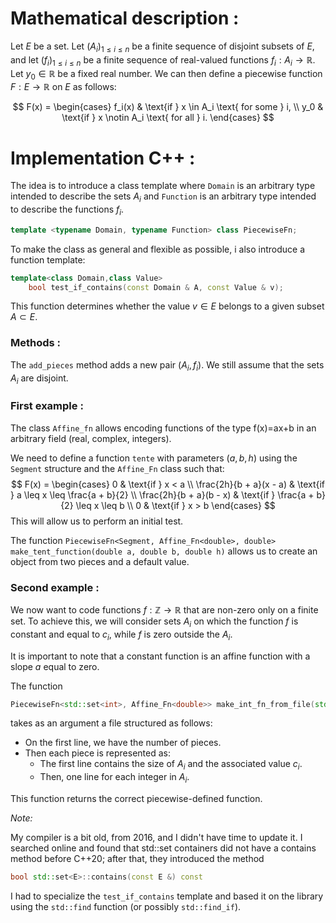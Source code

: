 # Mathematical description :
Let $E$ be a set. Let $(A_i)_{1 \leq i \leq n}$ be a finite sequence of disjoint subsets of $E$, and let $(f_i)_{1 \leq i \leq n}$ be a finite sequence of real-valued functions $f_i: A_i \to \mathbb{R}$. Let $y_0 \in \mathbb{R}$ be a fixed real number. We can then define a piecewise function $F: E \to \mathbb{R}$ on $E$ as follows:

$$
F(x) = 
\begin{cases} 
f_i(x) & \text{if } x \in A_i \text{ for some } i, \\
y_0 & \text{if } x \notin A_i \text{ for all } i.
\end{cases}
$$

# Implementation C++ :

The idea is to introduce a class template where `Domain` is an arbitrary type intended to describe the sets $A_i$ and `Function` is an arbitrary type intended to describe the functions $f_i$.

```cpp
template <typename Domain, typename Function> class PiecewiseFn;
```

To make the class as general and flexible as possible, i also introduce a function template:

```cpp
template<class Domain,class Value>
    bool test_if_contains(const Domain & A, const Value & v);
```

This function determines whether the value $v \in E$ belongs to a given subset $A \subset E$.

### Methods :

The `add_pieces` method adds a new pair $(A_i, f_i)$. We still assume that the sets $A_i$ are disjoint.

### First example :

The class `Affine_fn` allows encoding functions of the type f(x)=ax+b in an arbitrary field (real, complex, integers).

We need to define a function `tente` with parameters $(a, b, h)$ using the `Segment` structure and the `Affine_Fn` class such that:
$$
F(x) = 
\begin{cases} 
0 & \text{if } x < a \\
\frac{2h}{b + a}(x - a) & \text{if } a \leq x \leq \frac{a + b}{2} \\
\frac{2h}{b + a}(b - x) & \text{if } \frac{a + b}{2} \leq x \leq b \\
0 & \text{if } x > b
\end{cases}
$$
This will allow us to perform an initial test.

The function `PiecewiseFn<Segment, Affine_Fn<double>, double> make_tent_function(double a, double b, double h)` allows us to create an object from two pieces and a default value.

### Second example :

We now want to code functions $f : \mathbb{Z} \to \mathbb{R}$ that are non-zero only on a finite set. To achieve this, we will consider sets $A_i$ on which the function $f$ is constant and equal to $c_i$, while $f$ is zero outside the $A_i$. 

It is important to note that a constant function is an affine function with a slope $a$ equal to zero.

The function 
```cpp
PiecewiseFn<std::set<int>, Affine_Fn<double>> make_int_fn_from_file(std::istream &is);
``` 

takes as an argument a file structured as follows:

- On the first line, we have the number of pieces.
- Then each piece is represented as:
  - The first line contains the size of $A_i$ and the associated value $c_i$.
  - Then, one line for each integer in $A_i$.

This function returns the correct piecewise-defined function.

_Note:_ 

My compiler is a bit old, from 2016, and I didn't have time to update it. I searched online and found that std::set<E> containers did not have a contains method before C++20; after that, they introduced the method 
```cpp
bool std::set<E>::contains(const E &) const
```

I had to specialize the ```test_if_contains``` template and based it on the <algorithm> library using the ```std::find``` function (or possibly ```std::find_if```).